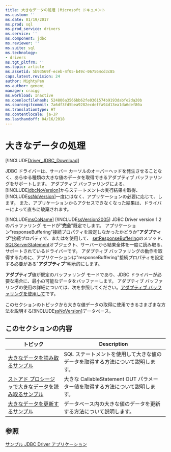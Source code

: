 ```yaml
---
title: 大きなデータの処理 |Microsoft ドキュメント
ms.custom: ''
ms.date: 01/19/2017
ms.prod: sql
ms.prod_service: drivers
ms.service: ''
ms.component: jdbc
ms.reviewer: ''
ms.suite: sql
ms.technology:
- drivers
ms.tgt_pltfrm: ''
ms.topic: article
ms.assetid: 5b93569f-eceb-4f05-b49c-067564cd3c85
caps.latest.revision: 24
author: MightyPen
ms.author: genemi
manager: craigg
ms.workload: Inactive
ms.openlocfilehash: 524806a3566bb62fe0361574b9193dabfe2da20b
ms.sourcegitcommit: 7a6df3fd5bea9282ecdeffa94d13ea1da6def80a
ms.translationtype: HT
ms.contentlocale: ja-JP
ms.lasthandoff: 04/16/2018
---
```

# <a name="working-with-large-data"></a>大きなデータの処理
[!INCLUDE[Driver_JDBC_Download](../../includes/driver_jdbc_download.md)]

  JDBC ドライバーは、サーバー カーソルのオーバーヘッドを発生させることなく、あらゆる種類の大きな値のデータを取得できるアダプティブ バッファリングをサポートします。 アダプティブ バッファリングによる、[!INCLUDE[jdbcNoVersion](../../includes/jdbcnoversion_md.md)]からステートメントの実行結果を取得、[!INCLUDE[ssNoVersion](../../includes/ssnoversion_md.md)]一度にはなく、アプリケーションの必要に応じて、します。 また、アプリケーションからアクセスできなくなった結果は、ドライバーによって直ちに破棄されます。  
  
 [!INCLUDE[msCoName](../../includes/msconame_md.md)] [!INCLUDE[ssVersion2005](../../includes/ssversion2005_md.md)] JDBC Driver version 1.2 のバッファリング モードが"**完全**"既定でします。 アプリケーション"responseBuffering"接続プロパティを設定しなかったかどうか"**アダプティブ**"接続プロパティで、またはを使用して、 [setResponseBuffering](../../connect/jdbc/reference/setresponsebuffering-method-sqlserverstatement.md)のメソッド、 [SQLServerStatement](../../connect/jdbc/reference/sqlserverstatement-class.md)オブジェクト、サーバーから結果全体を一度に読み取る、サポートされているドライバーです。 アダプティブ バッファリングの動作を取得するために、アプリケーションは"responseBuffering"接続プロパティを設定する必要がある"**アダプティブ**"明示的にします。  
  
 **アダプティブ**値が既定のバッファリング モードであり、JDBC ドライバーが必要な場合に、最小の可能なデータをバッファーします。 アダプティブ バッファリングの使用の詳細については、次を参照してください。[アダプティブ バッファリングを使用して](../../connect/jdbc/using-adaptive-buffering.md)です。  
  
 このセクションのトピックから大きな値データの取得に使用できるさまざまな方法を説明する[!INCLUDE[ssNoVersion](../../includes/ssnoversion_md.md)]データベース。  
  
## <a name="in-this-section"></a>このセクションの内容  
  
|トピック|Description|  
|-----------|-----------------|  
|[大きなデータを読み取るサンプル](../../connect/jdbc/reading-large-data-sample.md)|SQL ステートメントを使用して大きな値のデータを取得する方法について説明します。|  
|[ストアド プロシージャで大きなデータを読み取るサンプル](../../connect/jdbc/reading-large-data-with-stored-procedures-sample.md)|大きな CallableStatement OUT パラメーター値を取得する方法について説明します。|  
|[大きなデータを更新するサンプル](../../connect/jdbc/updating-large-data-sample.md)|データベース内の大きな値のデータを更新する方法について説明します。|  
  
## <a name="see-also"></a>参照  
 [サンプル JDBC Driver アプリケーション](../../connect/jdbc/sample-jdbc-driver-applications.md)  
  
  
